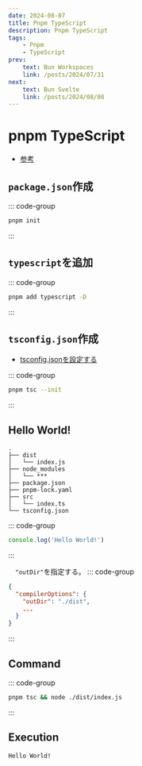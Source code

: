 ```yaml
---
date: 2024-08-07
title: Pnpm TypeScript
description: Pnpm TypeScript 
tags: 
    - Pnpm
    - TypeScript 
prev:
    text: Bun Workspaces
    link: /posts/2024/07/31
next:
    text: Bun Svelte
    link: /posts/2024/08/08
---
```


# pnpm TypeScript

* [参考](https://www.typescriptlang.org/download/)

## `package.json`作成
::: code-group
```sh [pnpm]
pnpm init
```
:::

## `typescript`を追加
::: code-group
```sh [pnpm]
pnpm add typescript -D
```
:::

## `tsconfig.json`作成
* [tsconfig.jsonを設定する](https://typescriptbook.jp/reference/tsconfig/tsconfig.json-settings)

::: code-group
```sh [pnpm]
pnpm tsc --init
```
:::

## Hello World!
```
.
├── dist
│   └── index.js
├── node_modules
│   └── ***
├── package.json
├── pnpm-lock.yaml
├── src
│   └── index.ts
└── tsconfig.json
```

::: code-group
```ts [src/index.ts]
console.log('Hello World!')
```
:::

&emsp;`"outDir"`を指定する。
::: code-group
```json [tsconfig.json]
{
  "compilerOptions": {
    "outDir": "./dist",
    ...
  }
}
```
:::

## Command
::: code-group
```sh [pnpm]
pnpm tsc && node ./dist/index.js
```
:::

## Execution
```
Hello World!
```